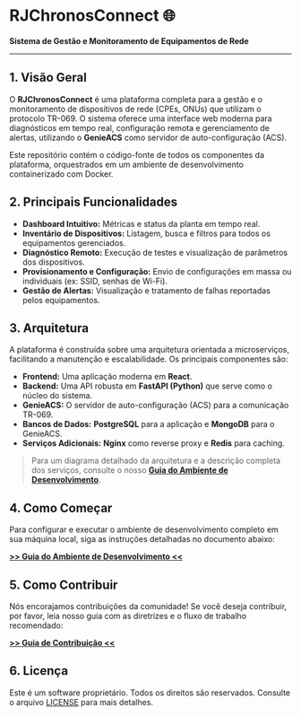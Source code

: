 # RJChronosConnect 🌐

**Sistema de Gestão e Monitoramento de Equipamentos de Rede**

---

## 1. Visão Geral

O **RJChronosConnect** é uma plataforma completa para a gestão e o monitoramento de dispositivos de rede (CPEs, ONUs) que utilizam o protocolo TR-069. O sistema oferece uma interface web moderna para diagnósticos em tempo real, configuração remota e gerenciamento de alertas, utilizando o **GenieACS** como servidor de auto-configuração (ACS).

Este repositório contém o código-fonte de todos os componentes da plataforma, orquestrados em um ambiente de desenvolvimento containerizado com Docker.

## 2. Principais Funcionalidades

-   **Dashboard Intuitivo:** Métricas e status da planta em tempo real.
-   **Inventário de Dispositivos:** Listagem, busca e filtros para todos os equipamentos gerenciados.
-   **Diagnóstico Remoto:** Execução de testes e visualização de parâmetros dos dispositivos.
-   **Provisionamento e Configuração:** Envio de configurações em massa ou individuais (ex: SSID, senhas de Wi-Fi).
-   **Gestão de Alertas:** Visualização e tratamento de falhas reportadas pelos equipamentos.

## 3. Arquitetura

A plataforma é construída sobre uma arquitetura orientada a microserviços, facilitando a manutenção e escalabilidade. Os principais componentes são:

-   **Frontend:** Uma aplicação moderna em **React**.
-   **Backend:** Uma API robusta em **FastAPI (Python)** que serve como o núcleo do sistema.
-   **GenieACS:** O servidor de auto-configuração (ACS) para a comunicação TR-069.
-   **Bancos de Dados:** **PostgreSQL** para a aplicação e **MongoDB** para o GenieACS.
-   **Serviços Adicionais:** **Nginx** como reverse proxy e **Redis** para caching.

> Para um diagrama detalhado da arquitetura e a descrição completa dos serviços, consulte o nosso **[Guia do Ambiente de Desenvolvimento](./DEVELOPMENT.md)**.

## 4. Como Começar

Para configurar e executar o ambiente de desenvolvimento completo em sua máquina local, siga as instruções detalhadas no documento abaixo:

**[>> Guia do Ambiente de Desenvolvimento <<](./DEVELOPMENT.md)**

## 5. Como Contribuir

Nós encorajamos contribuições da comunidade! Se você deseja contribuir, por favor, leia nosso guia com as diretrizes e o fluxo de trabalho recomendado:

**[>> Guia de Contribuição <<](./CONTRIBUTING.md)**

## 6. Licença

Este é um software proprietário. Todos os direitos são reservados. Consulte o arquivo [LICENSE](./LICENSE) para mais detalhes.